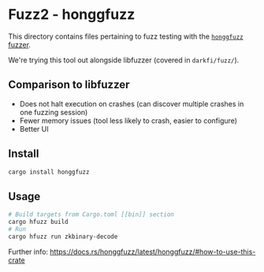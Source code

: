 # Fuzz2 - honggfuzz

This directory contains files pertaining to fuzz testing with the [`honggfuzz` fuzzer](https://docs.rs/honggfuzz/latest/honggfuzz/).

We're trying this tool out alongside libfuzzer (covered in `darkfi/fuzz/`).

## Comparison to libfuzzer

- Does not halt execution on crashes (can discover multiple crashes in one fuzzing session)
- Fewer memory issues (tool less likely to crash, easier to configure)
- Better UI

## Install

```sh
cargo install honggfuzz
```

## Usage

```sh
# Build targets from Cargo.toml [[bin]] section
cargo hfuzz build
# Run
cargo hfuzz run zkbinary-decode
```

Further info: https://docs.rs/honggfuzz/latest/honggfuzz/#how-to-use-this-crate
